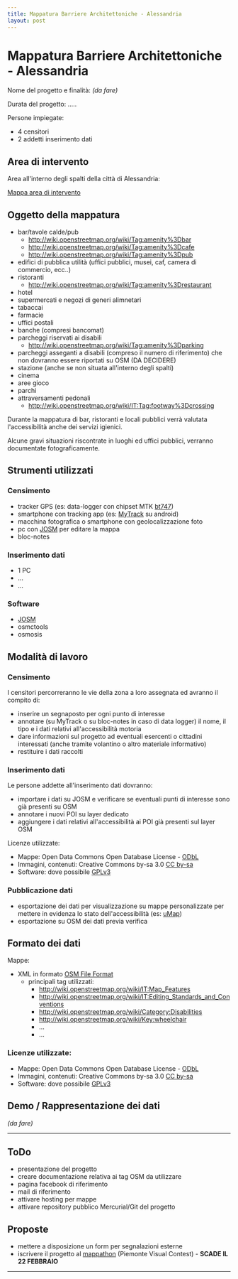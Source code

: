 ```yaml
---
title: Mappatura Barriere Architettoniche - Alessandria
layout: post
---
```


Mappatura Barriere Architettoniche - Alessandria
================================================

Nome del progetto e finalità: *(da fare)*

Durata del progetto: .....

Persone impiegate:

  * 4 censitori
  * 2 addetti inserimento dati



Area di intervento
------------------

Area all'interno degli spalti della città di Alessandria:

[Mappa area di intervento](http://umap.openstreetmap.fr/it/map/mdma-area-di-intervento_27512#)


Oggetto della mappatura
-----------------------

  * bar/tavole calde/pub
    - http://wiki.openstreetmap.org/wiki/Tag:amenity%3Dbar
    - http://wiki.openstreetmap.org/wiki/Tag:amenity%3Dcafe
    - http://wiki.openstreetmap.org/wiki/Tag:amenity%3Dpub
  * edifici di pubblica utilità (uffici pubblici, musei, caf, camera di commercio, ecc..)
  * ristoranti
    - http://wiki.openstreetmap.org/wiki/Tag:amenity%3Drestaurant
  * hotel
  * supermercati e negozi di generi alimnetari
  * tabaccai
  * farmacie
  * uffici postali
  * banche (compresi bancomat)
  * parcheggi riservati ai disabili
    - http://wiki.openstreetmap.org/wiki/Tag:amenity%3Dparking
  * parcheggi asseganti a disabili (compreso il numero di riferimento) che non dovranno essere riportati su OSM (DA DECIDERE)
  * stazione (anche se non situata all'interno degli spalti)
  * cinema
  * aree gioco
  * parchi
  * attraversamenti pedonali
    - http://wiki.openstreetmap.org/wiki/IT:Tag:footway%3Dcrossing

Durante la mappatura di bar, ristoranti e locali pubblici verrà valutata l'accessibilità anche dei servizi igienici.

Alcune gravi situazioni riscontrate in luoghi ed uffici pubblici, verranno documentate fotograficamente.


Strumenti utilizzati
--------------------

### Censimento

  * tracker GPS (es: data-logger con chipset MTK [bt747])
  * smartphone con tracking app (es: [MyTrack] su android)
  * macchina fotografica o smartphone con geolocalizzazione foto
  * pc con [JOSM] per editare la mappa
  * bloc-notes


### Inserimento dati

  * 1 PC
  * ...
  * ...

### Software

  * [JOSM]
  * osmctools
  * osmosis


Modalità di lavoro
-------------------

### Censimento

I censitori percorreranno le vie della zona a loro assegnata ed avranno il compito di:

  * inserire un segnaposto per ogni punto di interesse
  * annotare (su MyTrack o su bloc-notes in caso di data logger) il nome, il tipo e i dati relativi all'accessibilità motoria
  * dare informazioni sul progetto ad eventuali esercenti o cittadini interessati (anche tramite volantino o altro materiale informativo)
  * restituire i dati raccolti

### Inserimento dati

Le persone addette all'inserimento dati dovranno:

  * importare i dati su JOSM e verificare se eventuali punti di interesse sono già presenti su OSM
  * annotare i nuovi POI su layer dedicato
  * aggiungere i dati relativi all'accessibilità ai POI già presenti sul layer OSM

Licenze utilizzate:

  * Mappe: Open Data Commons Open Database License - [ODbL]
  * Immagini, contenuti: Creative Commons by-sa 3.0 [CC by-sa] 
  * Software: dove possibile [GPLv3]


### Pubblicazione dati

  * esportazione dei dati per visualizzazione su mappe personalizzate per mettere in evidenza lo stato dell'accessibilità (es: [uMap])
  * esportazione su OSM dei dati previa verifica


Formato dei dati
----------------

Mappe:

  * XML in formato [OSM File Format]
    * principali tag utilizzati:
      * http://wiki.openstreetmap.org/wiki/IT:Map_Features
      * http://wiki.openstreetmap.org/wiki/IT:Editing_Standards_and_Conventions
      * http://wiki.openstreetmap.org/wiki/Category:Disabilities
      * http://wiki.openstreetmap.org/wiki/Key:wheelchair
      * ...
      * ...

### Licenze utilizzate:

  * Mappe: Open Data Commons Open Database License - [ODbL]
  * Immagini, contenuti: Creative Commons by-sa 3.0 [CC by-sa] 
  * Software: dove possibile [GPLv3]


Demo / Rappresentazione dei dati
--------------------------

*(da fare)*


---

ToDo
----

  * presentazione del progetto
  * creare documentazione relativa ai tag OSM da utilizzare
  * pagina facebook di riferimento
  * mail di riferimento
  * attivare hosting per mappe
  * attivare repository pubblico Mercurial/Git del progetto


Proposte
--------

  * mettere a disposizione un form per segnalazioni esterne
  * iscrivere il progetto al [mappathon] (Piemonte Visual Contest) - **SCADE IL 22 FEBBRAIO**


---

[CC by-sa]: http://creativecommons.org/licenses/by-sa/3.0/it/legalcode
[GPLv3]: http://www.gnu.org/licenses/gpl.html
[JOSM]: https://josm.openstreetmap.de/
[MyTrack]: https://play.google.com/store/apps/details?id=com.google.android.maps.mytracks
[ODbL]: http://opendatacommons.org/licenses/odbl/
[OSM File Format]: http://wiki.openstreetmap.org/wiki/OSM_file_formats
[bt747]: http://www.bt747.org/
[mappathon]: http://www.piemontevisualcontest.eu/ultimo-mese-pe-presentare-i-progetti-al-mappathon/
[uMap]: http://umap.openstreetmap.fr/it/
